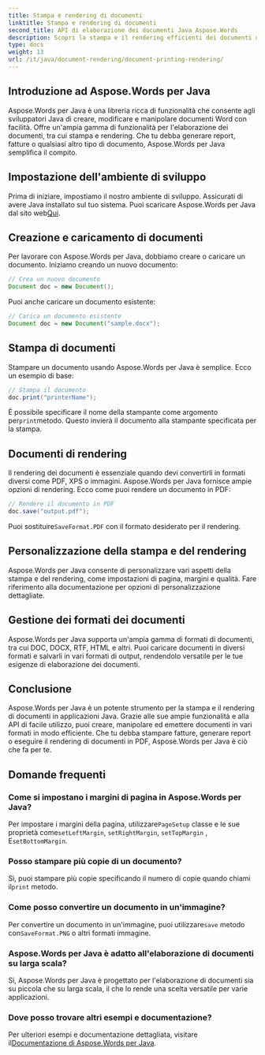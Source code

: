 ```yaml
---
title: Stampa e rendering di documenti
linktitle: Stampa e rendering di documenti
second_title: API di elaborazione dei documenti Java Aspose.Words
description: Scopri la stampa e il rendering efficienti dei documenti usando Aspose.Words per Java. Impara passo dopo passo con esempi di codice sorgente.
type: docs
weight: 13
url: /it/java/document-rendering/document-printing-rendering/
---
```


## Introduzione ad Aspose.Words per Java

Aspose.Words per Java è una libreria ricca di funzionalità che consente agli sviluppatori Java di creare, modificare e manipolare documenti Word con facilità. Offre un'ampia gamma di funzionalità per l'elaborazione dei documenti, tra cui stampa e rendering. Che tu debba generare report, fatture o qualsiasi altro tipo di documento, Aspose.Words per Java semplifica il compito.

## Impostazione dell'ambiente di sviluppo

 Prima di iniziare, impostiamo il nostro ambiente di sviluppo. Assicurati di avere Java installato sul tuo sistema. Puoi scaricare Aspose.Words per Java dal sito web[Qui](https://releases.aspose.com/words/java/).

## Creazione e caricamento di documenti

Per lavorare con Aspose.Words per Java, dobbiamo creare o caricare un documento. Iniziamo creando un nuovo documento:

```java
// Crea un nuovo documento
Document doc = new Document();
```

Puoi anche caricare un documento esistente:

```java
// Carica un documento esistente
Document doc = new Document("sample.docx");
```

## Stampa di documenti

Stampare un documento usando Aspose.Words per Java è semplice. Ecco un esempio di base:

```java
// Stampa il documento
doc.print("printerName");
```

 È possibile specificare il nome della stampante come argomento per`print`metodo. Questo invierà il documento alla stampante specificata per la stampa.

## Documenti di rendering

Il rendering dei documenti è essenziale quando devi convertirli in formati diversi come PDF, XPS o immagini. Aspose.Words per Java fornisce ampie opzioni di rendering. Ecco come puoi rendere un documento in PDF:

```java
// Rendere il documento in PDF
doc.save("output.pdf");
```

 Puoi sostituire`SaveFormat.PDF` con il formato desiderato per il rendering.

## Personalizzazione della stampa e del rendering

Aspose.Words per Java consente di personalizzare vari aspetti della stampa e del rendering, come impostazioni di pagina, margini e qualità. Fare riferimento alla documentazione per opzioni di personalizzazione dettagliate.

## Gestione dei formati dei documenti

Aspose.Words per Java supporta un'ampia gamma di formati di documenti, tra cui DOC, DOCX, RTF, HTML e altri. Puoi caricare documenti in diversi formati e salvarli in vari formati di output, rendendolo versatile per le tue esigenze di elaborazione dei documenti.

## Conclusione

Aspose.Words per Java è un potente strumento per la stampa e il rendering di documenti in applicazioni Java. Grazie alle sue ampie funzionalità e alla API di facile utilizzo, puoi creare, manipolare ed emettere documenti in vari formati in modo efficiente. Che tu debba stampare fatture, generare report o eseguire il rendering di documenti in PDF, Aspose.Words per Java è ciò che fa per te.

## Domande frequenti

### Come si impostano i margini di pagina in Aspose.Words per Java?

 Per impostare i margini della pagina, utilizzare`PageSetup` classe e le sue proprietà come`setLeftMargin`, `setRightMargin`, `setTopMargin` , E`setBottomMargin`.

### Posso stampare più copie di un documento?

 Sì, puoi stampare più copie specificando il numero di copie quando chiami il`print` metodo.

### Come posso convertire un documento in un'immagine?

 Per convertire un documento in un'immagine, puoi utilizzare`save` metodo con`SaveFormat.PNG` o altri formati immagine.

### Aspose.Words per Java è adatto all'elaborazione di documenti su larga scala?

Sì, Aspose.Words per Java è progettato per l'elaborazione di documenti sia su piccola che su larga scala, il che lo rende una scelta versatile per varie applicazioni.

### Dove posso trovare altri esempi e documentazione?

 Per ulteriori esempi e documentazione dettagliata, visitare il[Documentazione di Aspose.Words per Java](https://reference.aspose.com/words/java/).